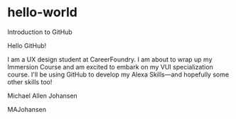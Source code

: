 # hello-world
Introduction to GitHub

Hello GitHub!

I am a UX design student at CareerFoundry. I am about to wrap up my Immersion Course and am excited to embark on my VUI specialization course. I'll be using GitHub to develop my Alexa Skills—and hopefully some other skills too!

Michael
Allen
Johansen

MAJohansen
